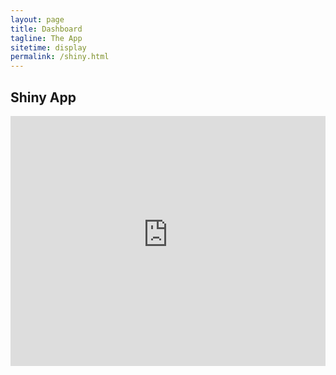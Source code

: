 ```yaml
---
layout: page
title: Dashboard
tagline: The App
sitetime: display
permalink: /shiny.html
---
```


## Shiny App

<iframe height="400" width="100%" frameborder="no" src="https://danielherrerahsph.shinyapps.io/saavy_salary/"> </iframe>

